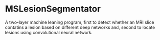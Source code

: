 # MSLesionSegmentator
A two-layer machine leaning program,
first to detect whether an MRI slice contatins a lesion based on different deep networks and, second to locate lesions using convolutional neural network.
